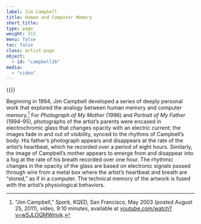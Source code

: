```yaml
---
label: Jim Campbell
title: Human and Computer Memory
short_title:
type: page
weight: 313
menu: false
toc: false
class: artist-page
object:
  - id: "campbell2b"
media:
  - "video"
---
```

{{<q-figure id="campbell2b">}}

Beginning in 1994, Jim Campbell developed a series of deeply personal work that explored the analogy between human memory and computer memory.[^1] For *Photograph of My Mother* (1996) and *Portrait of My Father* (1994–95), photographs of the artist’s parents were encased in electrochromic glass that changes opacity with an electric current; the images fade in and out of visibility, synced to the rhythms of Campbell’s body. His father’s photograph appears and disappears at the rate of the artist’s heartbeat, which he recorded over a period of eight hours. Similarly, the image of Campbell’s mother appears to emerge from and disappear into a fog at the rate of his breath recorded over one hour. The rhythmic changes in the opacity of the glass are based on electronic signals passed through wire from a metal box where the artist’s heartbeat and breath are “stored,” as if in a computer. The technical memory of the artwork is fused with the artist’s physiological behaviors.

[^1]: “Jim Campbell,” *Spark*, KQED, San Francisco, May 2003 (posted August 25, 2011), video, 9:10 minutes, available at [youtube.com/watch?v=wSJLOQMWmvk](https://www.youtube.com/watch?v=wSJLOQMWmvk).
